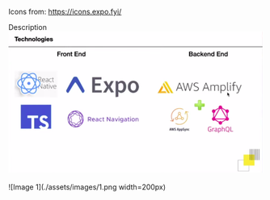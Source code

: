 Icons from: https://icons.expo.fyi/

Description <br />
![Description](./Description.png)
<br /> <br />
![Image 1](./assets/images/1.png width=200px)
